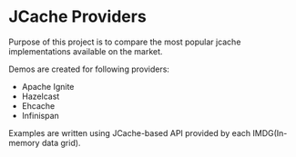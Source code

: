 # JCache Providers

Purpose of this project is to compare the most popular jcache implementations available on the market.

Demos are created for following providers:

* Apache Ignite
* Hazelcast 
* Ehcache
* Infinispan

Examples are written using JCache-based API provided by each IMDG(In-memory data grid).

